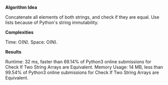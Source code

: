 **Algorithm Idea**

Concatenate all elements of both strings, and check if they 
are equal. Use lists because of Python's string immutability.

**Complexities**

Time: O(N).
Space: O(N).

**Results**

Runtime: 32 ms, faster than 69.14% of Python3 online submissions for Check If Two String Arrays are Equivalent.
Memory Usage: 14 MB, less than 99.54% of Python3 online submissions for Check If Two String Arrays are Equivalent.
